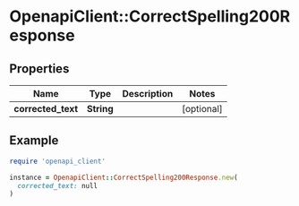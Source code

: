 # OpenapiClient::CorrectSpelling200Response

## Properties

| Name | Type | Description | Notes |
| ---- | ---- | ----------- | ----- |
| **corrected_text** | **String** |  | [optional] |

## Example

```ruby
require 'openapi_client'

instance = OpenapiClient::CorrectSpelling200Response.new(
  corrected_text: null
)
```

